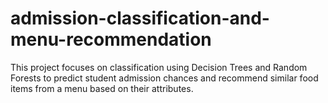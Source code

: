 # admission-classification-and-menu-recommendation
This project focuses on classification using Decision Trees and Random Forests to predict student admission chances and recommend similar food items from a menu based on their attributes.
